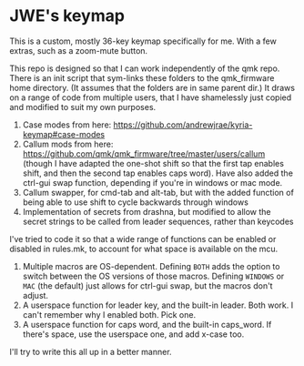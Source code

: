 # JWE's keymap

This is a custom, mostly 36-key keymap specifically for me. With a few extras, such as a zoom-mute button.

This repo is designed so that I can work independently of the qmk repo. There is an init script that sym-links these folders to the qmk_firmware home directory. (It assumes that the folders are in same parent dir.)
It draws on a range of code from multiple users, that I have shamelessly just copied and modified to suit my own purposes.

1. Case modes from here: https://github.com/andrewjrae/kyria-keymap#case-modes
2. Callum mods from here: https://github.com/qmk/qmk_firmware/tree/master/users/callum (though I have adapted the one-shot shift so that the first tap enables shift, and then the second tap enables caps word). Have also added the ctrl-gui swap function, depending if you're in windows or mac mode.
3. Callum swapper, for cmd-tab and alt-tab, but with the added function of being able to use shift to cycle backwards through windows
4. Implementation of secrets from drashna, but modified to allow the secret strings to be called from leader sequences, rather than keycodes

I've tried to code it so that a wide range of functions can be enabled or disabled in rules.mk, to account for what space is available on the mcu. 

1. Multiple macros are OS-dependent. Defining `BOTH` adds the option to switch between the OS versions of those macros. Defining `WINDOWS` or `MAC` (the default) just allows for ctrl-gui swap, but the macros don't adjust.
2. A userspace function for leader key, and the built-in leader. Both work. I can't remember why I enabled both. Pick one.
3. A userspace function for caps word, and the built-in caps_word. If there's space, use the userspace one, and add x-case too. 


I'll try to write this all up in a better manner.
